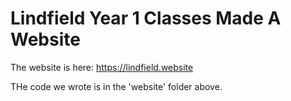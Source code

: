 # Lindfield Year 1 Classes Made A Website

The website is here:
https://lindfield.website

THe code we wrote is in the 'website' folder above.
